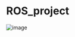 # ROS_project
![image](https://github.com/eunjuyummy/ROS_project/assets/101487529/c8b94405-50df-445d-8e31-8ba6fc3dff7f)
